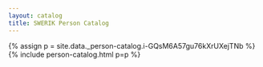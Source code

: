 ```yaml
---
layout: catalog
title: SWERIK Person Catalog
---
```

{% assign p = site.data._person-catalog.i-GQsM6A57gu76kXrUXejTNb %}
{% include person-catalog.html p=p %}

